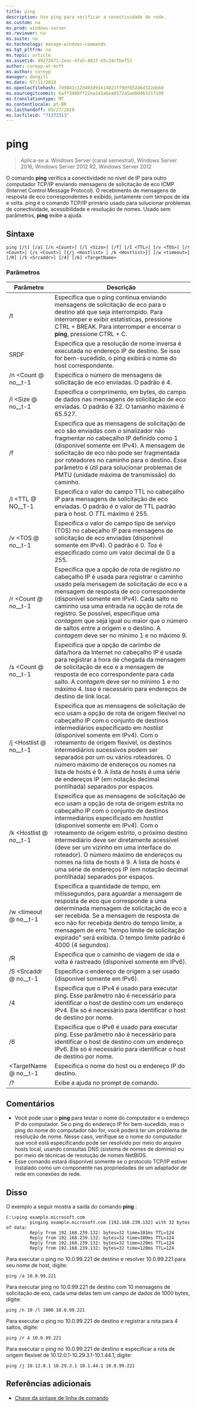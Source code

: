 ```yaml
---
title: ping
description: Use ping para verificar a conectividade de rede.
ms.custom: na
ms.prod: windows-server
ms.reviewer: na
ms.suite: na
ms.technology: manage-windows-commands
ms.tgt_pltfrm: na
ms.topic: article
ms.assetid: 49272671-2eec-4fa5-881f-65c24cfbef52
author: coreyp-at-msft
ms.author: coreyp
manager: dongill
ms.date: 07/11/2018
ms.openlocfilehash: 7d9841c12d403d91e14021ff9df65246d322debd
ms.sourcegitcommit: 6aff3d88ff22ea141a6ea6572a5ad8dd6321f199
ms.translationtype: MT
ms.contentlocale: pt-BR
ms.lasthandoff: 09/27/2019
ms.locfileid: "71372313"
---
```

# <a name="ping"></a>ping

>Aplica-se a: Windows Server (canal semestral), Windows Server 2016, Windows Server 2012 R2, Windows Server 2012

O comando **ping** verifica a conectividade no nível de IP para outro computador TCP/IP enviando mensagens de solicitação de eco ICMP (Internet Control Message Protocol). O recebimento de mensagens de resposta de eco correspondentes é exibido, juntamente com tempos de ida e volta. ping é o comando TCP/IP primário usado para solucionar problemas de conectividade, acessibilidade e resolução de nomes. Usado sem parâmetros, **ping** exibe a ajuda.

## <a name="syntax"></a>Sintaxe

```
ping [/t] [/a] [/n <Count>] [/l <Size>] [/f] [/I <TTL>] [/v <TOS>] [/r <Count>] [/s <Count>] [{/j <Hostlist> | /k <Hostlist>}] [/w <timeout>] [/R] [/S <Srcaddr>] [/4] [/6] <TargetName>
```

### <a name="parameters"></a>Parâmetros

|Parâmetro|Descrição|
|-------|--------|
|/t|Especifica que o ping continua enviando mensagens de solicitação de eco para o destino até que seja interrompido. Para interromper e exibir estatísticas, pressione CTRL + BREAK. Para interromper e encerrar o **ping**, pressione CTRL + C.|
|SRDF|Especifica que a resolução de nome inversa é executada no endereço IP de destino. Se isso for bem-sucedido, o ping exibirá o nome do host correspondente.|
|/n \<Count @ no__t-1|Especifica o número de mensagens de solicitação de eco enviadas. O padrão é 4.|
|/l \<Size @ no__t-1|Especifica o comprimento, em bytes, do campo de dados nas mensagens de solicitação de eco enviadas. O padrão é 32. O tamanho máximo é 65.527.|
|/f|Especifica que as mensagens de solicitação de eco são enviadas com o sinalizador não fragmentar no cabeçalho IP definido como 1 (disponível somente em IPv4). A mensagem de solicitação de eco não pode ser fragmentada por roteadores no caminho para o destino. Esse parâmetro é útil para solucionar problemas de PMTU (unidade máxima de transmissão) do caminho.|
|/I \<TTL @ NO__T-1|Especifica o valor do campo TTL no cabeçalho IP para mensagens de solicitação de eco enviadas. O padrão é o valor de TTL padrão para o host. O *TTL* máximo é 255.|
|/v \<TOS @ no__t-1|Especifica o valor do campo tipo de serviço (TOS) no cabeçalho IP para mensagens de solicitação de eco enviadas (disponível somente em IPv4). O padrão é 0. *Tos* é especificado como um valor decimal de 0 a 255.|
|/r \<Count @ no__t-1|Especifica que a opção de rota de registro no cabeçalho IP é usada para registrar o caminho usado pela mensagem de solicitação de eco e a mensagem de resposta de eco correspondente (disponível somente em IPv4). Cada salto no caminho usa uma entrada na opção de rota de registro. Se possível, especifique uma *contagem* que seja igual ou maior que o número de saltos entre a origem e o destino. A *contagem* deve ser no mínimo 1 e no máximo 9.|
|/s \<Count @ no__t-1|Especifica que a opção de carimbo de data/hora da Internet no cabeçalho IP é usada para registrar a hora de chegada da mensagem de solicitação de eco e a mensagem de resposta de eco correspondente para cada salto. A *contagem* deve ser no mínimo 1 e no máximo 4. Isso é necessário para endereços de destino de link local.|
|/j \<Hostlist @ no__t-1|Especifica que as mensagens de solicitação de eco usam a opção de rota de origem flexível no cabeçalho IP com o conjunto de destinos intermediários especificado em *hostlist* (disponível somente em IPv4). Com o roteamento de origem flexível, os destinos intermediários sucessivos podem ser separados por um ou vários roteadores. O número máximo de endereços ou nomes na lista de hosts é 9. A lista de hosts é uma série de endereços IP (em notação decimal pontilhada) separados por espaços.|
|/k \<Hostlist @ no__t-1|Especifica que as mensagens de solicitação de eco usam a opção de rota de origem estrita no cabeçalho IP com o conjunto de destinos intermediários especificado em *hostlist* (disponível somente em IPv4). Com o roteamento de origem estrito, o próximo destino intermediário deve ser diretamente acessível (deve ser um vizinho em uma interface do roteador). O número máximo de endereços ou nomes na lista de hosts é 9. A lista de hosts é uma série de endereços IP (em notação decimal pontilhada) separados por espaços.|
|/w \<timeout @ no__t-1|Especifica a quantidade de tempo, em milissegundos, para aguardar a mensagem de resposta de eco que corresponde a uma determinada mensagem de solicitação de eco a ser recebida. Se a mensagem de resposta de eco não for recebida dentro do tempo limite, a mensagem de erro "tempo limite de solicitação expirado" será exibida. O tempo limite padrão é 4000 (4 segundos).|
|/R|Especifica que o caminho de viagem de ida e volta é rastreado (disponível somente em IPv6).|
|/S \<Srcaddr @ no__t-1|Especifica o endereço de origem a ser usado (disponível somente em IPv6).|
|/4|Especifica que o IPv4 é usado para executar ping. Esse parâmetro não é necessário para identificar o host de destino com um endereço IPv4. Ele só é necessário para identificar o host de destino por nome.|
|/6|Especifica que o IPv6 é usado para executar ping. Esse parâmetro não é necessário para identificar o host de destino com um endereço IPv6. Ele só é necessário para identificar o host de destino por nome.|
|\<TargetName @ no__t-1|Especifica o nome do host ou o endereço IP do destino.|
|/?|Exibe a ajuda no prompt de comando.|

## <a name="remarks"></a>Comentários

-   Você pode usar o **ping** para testar o nome do computador e o endereço IP do computador. Se o ping do endereço IP for bem-sucedido, mas o ping do nome do computador não for, você poderá ter um problema de resolução de nome. Nesse caso, verifique se o nome do computador que você está especificando pode ser resolvido por meio do arquivo hosts local, usando consultas DNS (sistema de nomes de domínio) ou por meio de técnicas de resolução de nomes NetBIOS.
-   Esse comando estará disponível somente se o protocolo TCP/IP estiver instalado como um componente nas propriedades de um adaptador de rede em conexões de rede.

## <a name="BKMK_Examples"></a>Disso

O exemplo a seguir mostra a saída do comando **ping** :

```
C:\>ping example.microsoft.com       
         pinging example.microsoft.com [192.168.239.132] with 32 bytes of data:       
         Reply from 192.168.239.132: bytes=32 time=101ms TTL=124       
         Reply from 192.168.239.132: bytes=32 time=100ms TTL=124       
         Reply from 192.168.239.132: bytes=32 time=120ms TTL=124       
         Reply from 192.168.239.132: bytes=32 time=120ms TTL=124
```

Para executar o ping no 10.0.99.221 de destino e resolver 10.0.99.221 para seu nome de host, digite:

```
ping /a 10.0.99.221
```

Para executar ping no 10.0.99.221 de destino com 10 mensagens de solicitação de eco, cada uma delas tem um campo de dados de 1000 bytes, digite:

```
ping /n 10 /l 1000 10.0.99.221
```

Para executar o ping no 10.0.99.221 de destino e registrar a rota para 4 saltos, digite:

```
ping /r 4 10.0.99.221
```

Para executar o ping no 10.0.99.221 de destino e especificar a rota de origem flexível de 10.12.0.1-10.29.3.1-10.1.44.1, digite:

```
ping /j 10.12.0.1 10.29.3.1 10.1.44.1 10.0.99.221
```

## <a name="additional-references"></a>Referências adicionais
-   [Chave da sintaxe de linha de comando](command-line-syntax-key.md)
